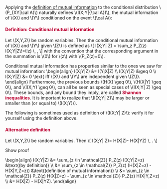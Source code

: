 <p>Applying the <a title="Definition: Mutual Information" href="https://canvas.uva.nl/courses/2205/pages/definition-mutual-information" data-api-endpoint="https://canvas.uva.nl/api/v1/courses/2205/pages/definition-mutual-information" data-api-returntype="Page">definition of mutual information</a> to the conditional distribution \(P_{XY|\cal A}\) naturally defines \(I(X;Y|{\cal A})\), the mutual information of \(X\) and \(Y\) conditioned on the event \(\cal A\):</p>
<div class="content-box pad-box-mini border border-trbl border-round">
<h4 style="color: #bc0031;"><strong>Definition: Conditional mutual information</strong></h4>
Let \(X,Y,Z\) be random variables. Then the conditional mutual information of \(X\) and \(Y\) given \(Z\) is defined as \[ I(X;Y| Z) = \sum_z P_Z(z) I(X;Y|Z\!=\!z) \, , \] with the convention that the corresponding argument in the summation is \(0\) for \(z\) with \(P_Z(z)=0\).</div>
<p>Conditional mutual information has properties similar to the ones we saw for mutual information: \begin{align} I(X;Y|Z) &amp;= I(Y;X|Z) \\ I(X;Y|Z) &amp;\geq 0 \\ I(X;Y|Z) &amp;= 0 \text{ iff \(X\) and \(Y\) are independent given \(Z\)}. \end{align} Furthermore, the previous bounds \(H(X) \geq 0\), \(H(X|Y) \geq 0\), and \(I(X;Y) \geq 0\), can all be seen as special cases of \(I(X;Y| Z) \geq 0\). These bounds, and any bound they imply, are called <span style="color: #bc0031;"><strong>Shannon inequalities</strong></span>. It is important to realize that \(I(X;Y| Z)\) may be larger or smaller than (or equal to) \(I(X;Y)\).</p>
<p>The following is sometimes used as definition of \(I(X;Y| Z)\): verify it for yourself using the definition above.</p>
<div class="content-box pad-box-mini border border-trbl border-round">
<h4 style="color: #bc0031;"><strong>Alternative definition</strong></h4>
Let \(X,Y,Z\) be random variables. Then \[ I(X;Y| Z)= H(X|Z)- H(X|YZ) \, . \]
<p><span class="element_toggler" role="button" aria-controls="group1" aria-label="Toggler" aria-expanded="false"><span class="Button">Show proof</span></span></p>
<div id="group1" style="">
<div class="content-box">\begin{align} I(X;Y|Z) &amp;= \sum_{z \in \mathcal{Z}} P_Z(z) I(X;Y|Z=z) &amp;\text{(by definition)} \\ &amp;= \sum_{z \in \mathcal{Z}} P_Z(z) (H(X|Z=z) - H(X|Y,Z=z)) &amp;\text{(definition of mutual information)} \\ &amp;= \sum_{z \in \mathcal{Z}} P_Z(z) H(X|Z=z) - \sum_{z \in \mathcal{Z}} P_Z(z) H(X|Y,Z=z) \\ &amp;= H(X|Z) - H(X|YZ). \end{align}</div>
</div>
</div>